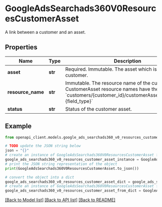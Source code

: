 # GoogleAdsSearchads360V0ResourcesCustomerAsset

A link between a customer and an asset.

## Properties

Name | Type | Description | Notes
------------ | ------------- | ------------- | -------------
**asset** | **str** | Required. Immutable. The asset which is linked to the customer. | [optional] 
**resource_name** | **str** | Immutable. The resource name of the customer asset. CustomerAsset resource names have the form: &#x60;customers/{customer_id}/customerAssets/{asset_id}~{field_type}&#x60; | [optional] 
**status** | **str** | Status of the customer asset. | [optional] 

## Example

```python
from openapi_client.models.google_ads_searchads360_v0_resources_customer_asset import GoogleAdsSearchads360V0ResourcesCustomerAsset

# TODO update the JSON string below
json = "{}"
# create an instance of GoogleAdsSearchads360V0ResourcesCustomerAsset from a JSON string
google_ads_searchads360_v0_resources_customer_asset_instance = GoogleAdsSearchads360V0ResourcesCustomerAsset.from_json(json)
# print the JSON string representation of the object
print(GoogleAdsSearchads360V0ResourcesCustomerAsset.to_json())

# convert the object into a dict
google_ads_searchads360_v0_resources_customer_asset_dict = google_ads_searchads360_v0_resources_customer_asset_instance.to_dict()
# create an instance of GoogleAdsSearchads360V0ResourcesCustomerAsset from a dict
google_ads_searchads360_v0_resources_customer_asset_from_dict = GoogleAdsSearchads360V0ResourcesCustomerAsset.from_dict(google_ads_searchads360_v0_resources_customer_asset_dict)
```
[[Back to Model list]](../README.md#documentation-for-models) [[Back to API list]](../README.md#documentation-for-api-endpoints) [[Back to README]](../README.md)



